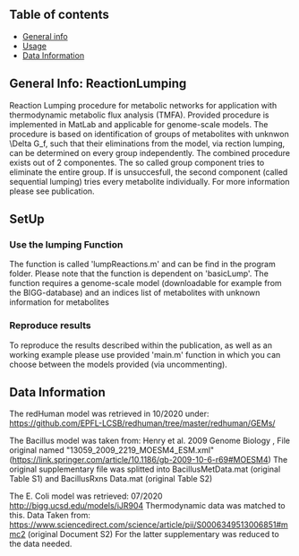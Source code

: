 ## Table of contents
* [General info](#general-info)
* [Usage](#setup)
* [Data Information](#Data-Information)

## General Info: ReactionLumping
Reaction Lumping procedure for metabolic networks for application with thermodynamic metabolic flux analysis (TMFA).
Provided procedure is implemented in MatLab and applicable for genome-scale models.  The procedure is based on identification of groups of metabolites with unknwon \Delta G_f,
such that their eliminations from the model, via rection lumping, can be determined on every group independently. The combined procedure exists out of 2 componentes.
The so called group component tries to eliminate the entire group. If is unsuccesfull, the second component (called sequential lumping) tries every metabolite
individually. For more information please see publication.

## SetUp 
### Use the lumping Function
The function is called 'lumpReactions.m' and can be find in the program folder. Please note that the function is dependent on 'basicLump'. The function
requires a genome-scale model (downloadable for example from the BIGG-database) and an indices list of metabolites with unknown information for metabolites
### Reproduce results 
To reproduce the results described within the publication, as well as an working example please use provided 'main.m' function in which you can
choose between the models provided (via uncommenting).

## Data Information
The redHuman model was retrieved in 10/2020 under: 
https://github.com/EPFL-LCSB/redhuman/tree/master/redhuman/GEMs/

The Bacillus model was taken from: Henry et al. 2009 Genome Biology , File original named "13059_2009_2219_MOESM4_ESM.xml" (https://link.springer.com/article/10.1186/gb-2009-10-6-r69#MOESM4)
The original supplementary file was splitted into BacillusMetData.mat (original Table S1) and BacillusRxns Data.mat (original Table S2)

The E. Coli model was retrieved: 07/2020 http://bigg.ucsd.edu/models/iJR904
Thermodynamic data was matched to this. Data Taken from: https://www.sciencedirect.com/science/article/pii/S0006349513006851#mmc2 (original Document S2)
For the latter supplementary was reduced to the data needed.

